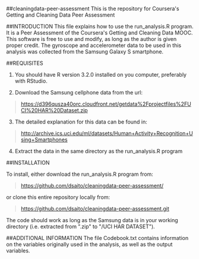 ##cleaningdata-peer-assessment
This is the repository for Coursera's Getting and Cleaning Data Peer Assessment

##INTRODUCTION
This file explains how to use the run_analysis.R program. It is a Peer Assessment of the Coursera's
Getting and Cleaning Data MOOC. This software is free to use and modify, as long as the author is given proper credit. The gyroscope and accelerometer data to be used in this analysis was collected from the Samsung Galaxy S smartphone.

##REQUISITES
1. You should have R version 3.2.0 installed on you computer, preferably with RStudio.

2. Download the Samsung cellphone data from the url: 
>https://d396qusza40orc.cloudfront.net/getdata%2Fprojectfiles%2FUCI%20HAR%20Dataset.zip

3. The detailed explanation for this data can be found in:
>http://archive.ics.uci.edu/ml/datasets/Human+Activity+Recognition+Using+Smartphones

4. Extract the data in the same directory as the run_analysis.R program

##INSTALLATION

To install, either download the run_analysis.R program from:
>https://github.com/dsaito/cleaningdata-peer-assessment/

or clone this entire repository locally from:
>https://github.com/dsaito/cleaningdata-peer-assessment.git

The code should work as long as the Samsung data is in your working directory (i.e. extracted from ".zip" to "/UCI HAR DATASET").

##ADDITIONAL INFORMATION
The file Codebook.txt contains information on the variables originally used in the analysis, as well as the output variables.
